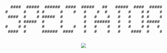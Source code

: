 <div align="center">
<pre>
  ####  #####  ######  ####  #####   ##   #####  ####  #####  
#      #    # #      #    #   #    #  #    #   #    # #    # 
 ####  #    # #####  #        #   #    #   #   #    # #    # 
     # #####  #      #        #   ######   #   #    # #####  
#    # #      #      #    #   #   #    #   #   #    # #   #  
 ####  #      ######  ####    #   #    #   #    ####  #    # 
                                            
</pre>
</div>

<div align="center">
 <img src="https://readme-typing-svg.herokuapp.com/?font=monospace&duration=1240&pause=2800&color=ffff&center=true&width=600&lines=Bug%20Hunter%20And%20Security%20Student;Breacher+:%3E">
</div>
